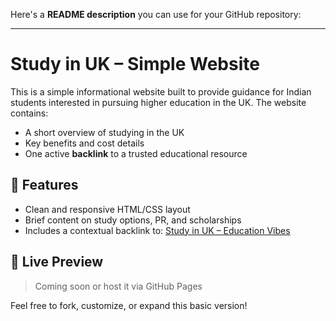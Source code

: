 Here's a **README description** you can use for your GitHub repository:

---

# Study in UK – Simple Website

This is a simple informational website built to provide guidance for Indian students interested in pursuing higher education in the UK. The website contains:

* A short overview of studying in the UK
* Key benefits and cost details
* One active **backlink** to a trusted educational resource

## 📌 Features

* Clean and responsive HTML/CSS layout
* Brief content on study options, PR, and scholarships
* Includes a contextual backlink to: [Study in UK – Education Vibes](https://educationvibes.in/country/Study-Abroad/UK)

## 🔗 Live Preview

> Coming soon or host it via GitHub Pages

Feel free to fork, customize, or expand this basic version!
